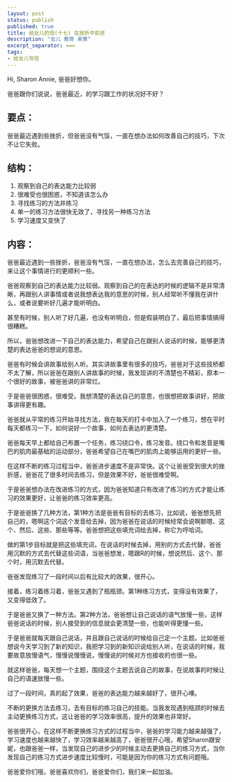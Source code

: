 ```yaml
---
layout: post
status: publish
published: true
title: 给女儿的信(十七) 在挫折中前进
description: "女儿 教育 亲情"
excerpt_separator: ===
tags:
- 给女儿写信
---
```


Hi, Sharon Annie, 爸爸好想你。

爸爸跟你们说说，爸爸最近，的学习跟工作的状况好不好？

## 要点：

爸爸最近遇到些挫折，但爸爸没有气馁，一直在想办法如何改善自己的技巧，下次不让它失败。

## 结构：

1. 观察到自己的表达能力比较弱
2. 很难受也很困惑，不知道该怎么办
3. 寻找练习的方法并练习
4. 单一的练习方法很快无效了，寻找另一种练习方法
5. 学习速度又变快了

## 内容：

爸爸最近遇到一些挫折，爸爸没有气馁，一直在想办法，怎么去完善自己的技巧，来让这个事情进行的更顺利一些。

爸爸观察到自己的表达能力比较弱。观察到自己的在表达的时候的逻辑不是非常清晰，再跟别人讲事情或者说我想表达我的意思的时候，别人经常听不懂我在讲什么，或者说要听好几遍才能听明白。

甚至有时候，别人听了好几遍，也没有听明白，但是假装明白了，最后把事情搞得很糟糕。

所以，爸爸想改进一下自己的表达能力，希望自己在跟别人说话的时候，能够更清楚的表达爸爸的想说的意思。

爸爸有时候会讲故事给别人听。其实讲故事里有很多的技巧，爸爸对于这些技桥都不太了解，所以爸爸在跟别人讲故事的时候，我发现讲的不清楚也不精彩，原本一个很好的故事，被爸爸讲的非常烂。

于是爸爸很困惑，很难受。我想清楚的表达自己的意思，也很想把故事讲好，把故事讲得更有趣。

爸爸就从平常的练习开始寻找方法，我在每天的打卡中加入了一个练习，想在平时每天都练习一下，如何说好一个故事，如何去表达的更清楚。

爸爸每天早上都给自己布置一个任务，练习绕口令，练习发音。绕口令和发音是嘴巴的肌肉最基础的运动部分，爸爸希望自己在嘴巴的肌肉上能够运用的更好一些。

在这样不断的练习过程当中，爸爸进步速度不是非常快。这个让爸爸受到很大的挫折感，爸爸花了很多时间去练习，但是效果不好，爸爸很难受啊。

于是爸爸想办法在改进练习的方式，因为爸爸知道只有改进了练习的方式才能让练习的效果更好，让爸爸的练习效率更高。

于是爸爸换了几种方法，第1种方法是爸爸有目标的去练习，比如说，爸爸想先把自己的，嗯啊这个词这个发音给去掉，因为爸爸在说话的时候经常会说啊额嗯、这个、然后、这些、那些等等。爸爸想把这些填充词给去掉，称它为哼哈词。

做的第1步目标就是把这些填充词，在说话的时候去掉，用别的方式去代替，爸爸用沉默的方式去代替这些词语，当爸爸想发，嗯跟R的时候，想说然后、这个、那个时，用沉默去代替。

爸爸发现练习了一段时间以后有比较大的效果，很开心。

接着，练习着练习着，爸爸又遇到了瓶瓶颈。第1种练习方式，变得没有效果了，又变得低效了。

于是爸爸又换了一种方法。第2种方法，爸爸想让自己说话的语气放慢一些，这样爸爸说话的时候，别人接受到的信息就会更清楚一些，也能听得更懂一些。

于是爸爸就每天跟自己说话，并且跟自己说话的时候给自己定一个主题。比如爸爸想说今天学习到了新的知识，我把学习到的新知识说给别人听，在说话的时候，我要故意放慢语气，慢慢说慢慢说，慢慢说的时候对方也接收的也很一些。

就这样爸爸，每天想一个主题，围绕这个主题去说自己的故事，在说故事的时候让自己的语速放慢一些。

过了一段时间，真的起了效果，爸爸的表达能力越来越好了，很开心噢。

不断的更换方法去练习，去有目标的练习自己的技能。当我发现遇到瓶颈的时候去主动更换练习方式，这让爸爸的学习效率很高，提升的效果也非常好。

爸爸很开心，在这样不断更换练习方式的过程当中，爸爸的学习能力越来越强了，学习速度也越来越快了，学习效率越来越高了，爸爸很开心哦，希望Sharon跟安妮，也跟爸爸一样，当发现自己的进步少的时候主动去更换自己的练习方式，当你发现自己的练习方式进步速度比较慢时，可能是因为你的练习方式有问题哦。

爸爸爱你们哦，爸爸喜欢你们，爸爸爱你们，我们来一起加油。

